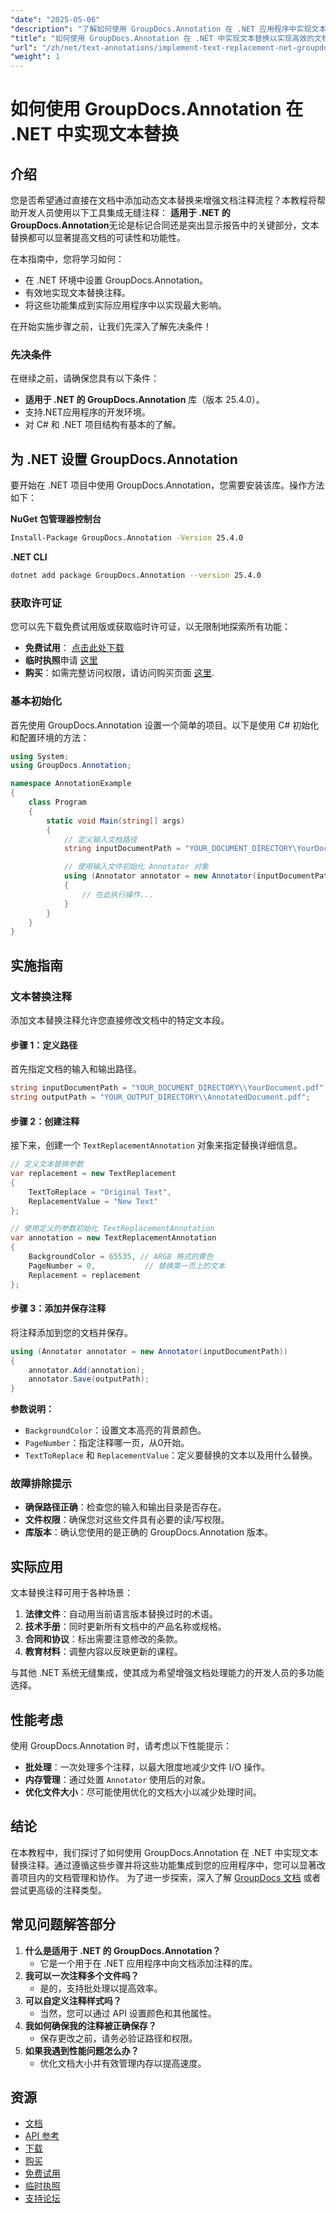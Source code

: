 ```yaml
---
"date": "2025-05-06"
"description": "了解如何使用 GroupDocs.Annotation 在 .NET 应用程序中实现文本替换注释。轻松增强文档的可读性和功能性。"
"title": "如何使用 GroupDocs.Annotation 在 .NET 中实现文本替换以实现高效的文档注释"
"url": "/zh/net/text-annotations/implement-text-replacement-net-groupdocs-annotation/"
"weight": 1
---
```


# 如何使用 GroupDocs.Annotation 在 .NET 中实现文本替换
## 介绍
您是否希望通过直接在文档中添加动态文本替换来增强文档注释流程？本教程将帮助开发人员使用以下工具集成无缝注释： **适用于 .NET 的 GroupDocs.Annotation**无论是标记合同还是突出显示报告中的关键部分，文本替换都可以显著提高文档的可读性和功能性。

在本指南中，您将学习如何：
- 在 .NET 环境中设置 GroupDocs.Annotation。
- 有效地实现文本替换注释。
- 将这些功能集成到实际应用程序中以实现最大影响。

在开始实施步骤之前，让我们先深入了解先决条件！

### 先决条件
在继续之前，请确保您具有以下条件：
- **适用于 .NET 的 GroupDocs.Annotation** 库（版本 25.4.0）。
- 支持.NET应用程序的开发环境。
- 对 C# 和 .NET 项目结构有基本的了解。

## 为 .NET 设置 GroupDocs.Annotation
要开始在 .NET 项目中使用 GroupDocs.Annotation，您需要安装该库。操作方法如下：

**NuGet 包管理器控制台**
```bash
Install-Package GroupDocs.Annotation -Version 25.4.0
```

**.NET CLI**
```bash
dotnet add package GroupDocs.Annotation --version 25.4.0
```

### 获取许可证
您可以先下载免费试用版或获取临时许可证，以无限制地探索所有功能：
- **免费试用**： [点击此处下载](https://releases.groupdocs.com/annotation/net/)
- **临时执照**申请 [这里](https://purchase.groupdocs.com/temporary-license/)
- **购买**：如需完整访问权限，请访问购买页面 [这里](https://purchase。groupdocs.com/buy).

### 基本初始化
首先使用 GroupDocs.Annotation 设置一个简单的项目。以下是使用 C# 初始化和配置环境的方法：

```csharp
using System;
using GroupDocs.Annotation;

namespace AnnotationExample
{
    class Program
    {
        static void Main(string[] args)
        {
            // 定义输入文档路径
            string inputDocumentPath = "YOUR_DOCUMENT_DIRECTORY\YourDocument.pdf";

            // 使用输入文件初始化 Annotator 对象
            using (Annotator annotator = new Annotator(inputDocumentPath))
            {
                // 在此执行操作...
            }
        }
    }
}
```

## 实施指南
### 文本替换注释
添加文本替换注释允许您直接修改文档中的特定文本段。

#### 步骤 1：定义路径
首先指定文档的输入和输出路径。

```csharp
string inputDocumentPath = "YOUR_DOCUMENT_DIRECTORY\\YourDocument.pdf";
string outputPath = "YOUR_OUTPUT_DIRECTORY\\AnnotatedDocument.pdf";
```

#### 步骤 2：创建注释
接下来，创建一个 `TextReplacementAnnotation` 对象来指定替换详细信息。

```csharp
// 定义文本替换参数
var replacement = new TextReplacement
{
    TextToReplace = "Original Text",
    ReplacementValue = "New Text"
};

// 使用定义的参数初始化 TextReplacementAnnotation
var annotation = new TextReplacementAnnotation
{
    BackgroundColor = 65535, // ARGB 格式的黄色
    PageNumber = 0,           // 替换第一页上的文本
    Replacement = replacement
};
```

#### 步骤 3：添加并保存注释
将注释添加到您的文档并保存。

```csharp
using (Annotator annotator = new Annotator(inputDocumentPath))
{
    annotator.Add(annotation);
    annotator.Save(outputPath);
}
```
**参数说明：**
- `BackgroundColor`：设置文本高亮的背景颜色。
- `PageNumber`：指定注释哪一页，从0开始。
- `TextToReplace` 和 `ReplacementValue`：定义要替换的文本以及用什么替换。

### 故障排除提示
- **确保路径正确**：检查您的输入和输出目录是否存在。
- **文件权限**：确保您对这些文件具有必要的读/写权限。
- **库版本**：确认您使用的是正确的 GroupDocs.Annotation 版本。

## 实际应用
文本替换注释可用于各种场景：
1. **法律文件**：自动用当前语言版本替换过时的术语。
2. **技术手册**：同时更新所有文档中的产品名称或规格。
3. **合同和协议**：标出需要注意修改的条款。
4. **教育材料**：调整内容以反映更新的课程。

与其他 .NET 系统无缝集成，使其成为希望增强文档处理能力的开发人员的多功能选择。

## 性能考虑
使用 GroupDocs.Annotation 时，请考虑以下性能提示：
- **批处理**：一次处理多个注释，以最大限度地减少文件 I/O 操作。
- **内存管理**：通过处置 `Annotator` 使用后的对象。
- **优化文件大小**：尽可能使用优化的文档大小以减少处理时间。

## 结论
在本教程中，我们探讨了如何使用 GroupDocs.Annotation 在 .NET 中实现文本替换注释。通过遵循这些步骤并将这些功能集成到您的应用程序中，您可以显著改善项目内的文档管理和协作。 
为了进一步探索，深入了解 [GroupDocs 文档](https://docs.groupdocs.com/annotation/net/) 或者尝试更高级的注释类型。

## 常见问题解答部分
1. **什么是适用于 .NET 的 GroupDocs.Annotation？**
   - 它是一个用于在 .NET 应用程序中向文档添加注释的库。
2. **我可以一次注释多个文件吗？**
   - 是的，支持批处理以提高效率。
3. **可以自定义注释样式吗？**
   - 当然，您可以通过 API 设置颜色和其他属性。
4. **我如何确保我的注释被正确保存？**
   - 保存更改之前，请务必验证路径和权限。
5. **如果我遇到性能问题怎么办？**
   - 优化文档大小并有效管理内存以提高速度。

## 资源
- [文档](https://docs.groupdocs.com/annotation/net/)
- [API 参考](https://reference.groupdocs.com/annotation/net/)
- [下载](https://releases.groupdocs.com/annotation/net/)
- [购买](https://purchase.groupdocs.com/buy)
- [免费试用](https://releases.groupdocs.com/annotation/net/)
- [临时执照](https://purchase.groupdocs.com/temporary-license/)
- [支持论坛](https://forum.groupdocs.com/c/annotation/)